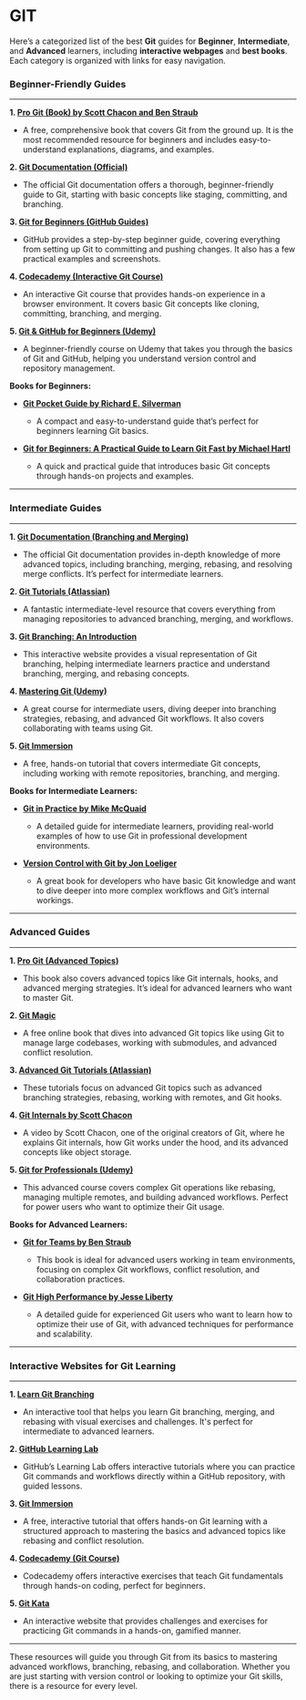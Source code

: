 # GIT 

Here’s a categorized list of the best **Git** guides for **Beginner**, **Intermediate**, and **Advanced** learners, including **interactive webpages** and **best books**. Each category is organized with links for easy navigation.

### **Beginner-Friendly Guides**
---
**1. [Pro Git (Book) by Scott Chacon and Ben Straub](https://git-scm.com/book/en/v2)**
   - A free, comprehensive book that covers Git from the ground up. It is the most recommended resource for beginners and includes easy-to-understand explanations, diagrams, and examples.

**2. [Git Documentation (Official)](https://git-scm.com/doc)**
   - The official Git documentation offers a thorough, beginner-friendly guide to Git, starting with basic concepts like staging, committing, and branching.

**3. [Git for Beginners (GitHub Guides)](https://guides.github.com/introduction/git-handbook/)**
   - GitHub provides a step-by-step beginner guide, covering everything from setting up Git to committing and pushing changes. It also has a few practical examples and screenshots.

**4. [Codecademy (Interactive Git Course)](https://www.codecademy.com/learn/learn-git)**
   - An interactive Git course that provides hands-on experience in a browser environment. It covers basic Git concepts like cloning, committing, branching, and merging.

**5. [Git & GitHub for Beginners (Udemy)](https://www.udemy.com/course/git-and-github-for-beginners/)**
   - A beginner-friendly course on Udemy that takes you through the basics of Git and GitHub, helping you understand version control and repository management.

**Books for Beginners:**
   - **[Git Pocket Guide by Richard E. Silverman](https://www.amazon.com/Git-Pocket-Guide-Working-Repository/dp/1449325866)**
     - A compact and easy-to-understand guide that’s perfect for beginners learning Git basics.

   - **[Git for Beginners: A Practical Guide to Learn Git Fast by Michael Hartl](https://www.amazon.com/Git-Beginners-Practical-Fast-Edition/dp/1943031082)**
     - A quick and practical guide that introduces basic Git concepts through hands-on projects and examples.

---

### **Intermediate Guides**
---
**1. [Git Documentation (Branching and Merging)](https://git-scm.com/doc)**
   - The official Git documentation provides in-depth knowledge of more advanced topics, including branching, merging, rebasing, and resolving merge conflicts. It’s perfect for intermediate learners.

**2. [Git Tutorials (Atlassian)](https://www.atlassian.com/git/tutorials)**
   - A fantastic intermediate-level resource that covers everything from managing repositories to advanced branching, merging, and workflows.

**3. [Git Branching: An Introduction](https://learngitbranching.js.org/)**
   - This interactive website provides a visual representation of Git branching, helping intermediate learners practice and understand branching, merging, and rebasing concepts.

**4. [Mastering Git (Udemy)](https://www.udemy.com/course/mastering-git/)**
   - A great course for intermediate users, diving deeper into branching strategies, rebasing, and advanced Git workflows. It also covers collaborating with teams using Git.

**5. [Git Immersion](http://gitimmersion.com/)**
   - A free, hands-on tutorial that covers intermediate Git concepts, including working with remote repositories, branching, and merging.

**Books for Intermediate Learners:**
   - **[Git in Practice by Mike McQuaid](https://www.amazon.com/Git-Practice-Working-Developers-Hands/dp/1617292112)**
     - A detailed guide for intermediate learners, providing real-world examples of how to use Git in professional development environments.

   - **[Version Control with Git by Jon Loeliger](https://www.amazon.com/Version-Control-Git-Jon-Loeliger/dp/1449316387)**
     - A great book for developers who have basic Git knowledge and want to dive deeper into more complex workflows and Git’s internal workings.

---

### **Advanced Guides**
---
**1. [Pro Git (Advanced Topics)](https://git-scm.com/book/en/v2)**
   - This book also covers advanced topics like Git internals, hooks, and advanced merging strategies. It’s ideal for advanced learners who want to master Git.

**2. [Git Magic](https://www-cs-students.stanford.edu/~blynn/gitmagic/)**
   - A free online book that dives into advanced Git topics like using Git to manage large codebases, working with submodules, and advanced conflict resolution.

**3. [Advanced Git Tutorials (Atlassian)](https://www.atlassian.com/git/tutorials/advanced-overview)**
   - These tutorials focus on advanced Git topics such as advanced branching strategies, rebasing, working with remotes, and Git hooks.

**4. [Git Internals by Scott Chacon](https://www.youtube.com/watch?v=2k1WywZHi80)**
   - A video by Scott Chacon, one of the original creators of Git, where he explains Git internals, how Git works under the hood, and its advanced concepts like object storage.

**5. [Git for Professionals (Udemy)](https://www.udemy.com/course/git-for-professionals/)**
   - This advanced course covers complex Git operations like rebasing, managing multiple remotes, and building advanced workflows. Perfect for power users who want to optimize their Git usage.

**Books for Advanced Learners:**
   - **[Git for Teams by Ben Straub](https://www.amazon.com/Git-Teams-Ben-Straub/dp/1491945070)**
     - This book is ideal for advanced users working in team environments, focusing on complex Git workflows, conflict resolution, and collaboration practices.

   - **[Git High Performance by Jesse Liberty](https://www.amazon.com/Git-High-Performance-Jesse-Liberty/dp/144932584X)**
     - A detailed guide for experienced Git users who want to learn how to optimize their use of Git, with advanced techniques for performance and scalability.

---

### **Interactive Websites for Git Learning**
---
**1. [Learn Git Branching](https://learngitbranching.js.org/)**
   - An interactive tool that helps you learn Git branching, merging, and rebasing with visual exercises and challenges. It's perfect for intermediate to advanced learners.

**2. [GitHub Learning Lab](https://lab.github.com/)**
   - GitHub’s Learning Lab offers interactive tutorials where you can practice Git commands and workflows directly within a GitHub repository, with guided lessons.

**3. [Git Immersion](http://gitimmersion.com/)**
   - A free, interactive tutorial that offers hands-on Git learning with a structured approach to mastering the basics and advanced topics like rebasing and conflict resolution.

**4. [Codecademy (Git Course)](https://www.codecademy.com/learn/learn-git)**
   - Codecademy offers interactive exercises that teach Git fundamentals through hands-on coding, perfect for beginners.

**5. [Git Kata](https://www.gitkata.com/)**
   - An interactive website that provides challenges and exercises for practicing Git commands in a hands-on, gamified manner.

---

These resources will guide you through Git from its basics to mastering advanced workflows, branching, rebasing, and collaboration. Whether you are just starting with version control or looking to optimize your Git skills, there is a resource for every level.